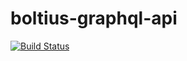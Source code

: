 # boltius-graphql-api

[![Build Status](https://travis-ci.org/bdatdo0601/boltius-graphql-api.svg?branch=master)](https://travis-ci.org/bdatdo0601/boltius-graphql-api)
